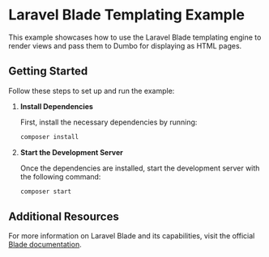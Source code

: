 # Laravel Blade Templating Example

This example showcases how to use the Laravel Blade templating engine to render views and pass them to Dumbo for displaying as HTML pages.

## Getting Started

Follow these steps to set up and run the example:

1. **Install Dependencies**

   First, install the necessary dependencies by running:

   ```bash
   composer install
   ```

2. **Start the Development Server**

   Once the dependencies are installed, start the development server with the following command:

   ```bash
   composer start
   ```

## Additional Resources

For more information on Laravel Blade and its capabilities, visit the official [Blade documentation](https://github.com/jenssegers/blade).
